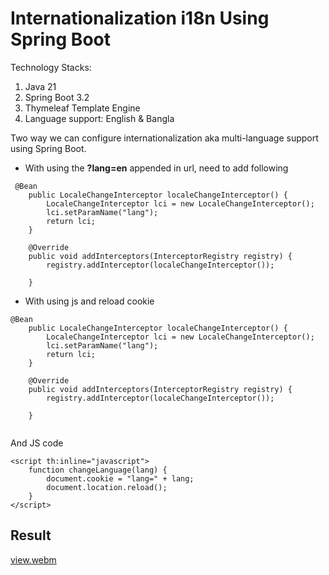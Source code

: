 # Internationalization i18n Using Spring Boot

Technology Stacks:
1. Java 21
2. Spring Boot 3.2
2. Thymeleaf Template Engine
3. Language support: English & Bangla

Two way we can configure internationalization aka multi-language support using Spring Boot. 

- With using the **?lang=en** appended in url, need to add following 
```
 @Bean
    public LocaleChangeInterceptor localeChangeInterceptor() {
        LocaleChangeInterceptor lci = new LocaleChangeInterceptor();
        lci.setParamName("lang");
        return lci;
    }

    @Override
    public void addInterceptors(InterceptorRegistry registry) {
        registry.addInterceptor(localeChangeInterceptor());

    }
```
- With using js and reload cookie

``` 
@Bean
    public LocaleChangeInterceptor localeChangeInterceptor() {
        LocaleChangeInterceptor lci = new LocaleChangeInterceptor();
        lci.setParamName("lang");
        return lci;
    }

    @Override
    public void addInterceptors(InterceptorRegistry registry) {
        registry.addInterceptor(localeChangeInterceptor());

    }
    
```
And JS code 

``` 
<script th:inline="javascript">
    function changeLanguage(lang) {
        document.cookie = "lang=" + lang;
        document.location.reload();
    }
</script>
```

## Result
[view.webm](view.webm)